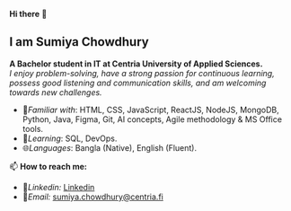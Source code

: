 **Hi there** 👋
## I am **Sumiya Chowdhury**

**A Bachelor student in IT at Centria University of Applied Sciences.**  
*I enjoy problem-solving, have a strong passion for continuous learning, possess good listening and communication skills, and am welcoming towards new challenges.*  

- 🚀*Familiar with*: HTML, CSS, JavaScript, ReactJS, NodeJS, MongoDB, Python, Java, Figma, Git, AI concepts, Agile methodology & MS Office tools. 
- 🌱*Learning*: SQL, DevOps.
- 🌐*Languages*: Bangla (Native), English (Fluent).  
 
📫 **How to reach me:** 
- 🔗<i>Linkedin:</i> [Linkedin](https://www.linkedin.com/in/sumiya-chowdhury-01aa73248/)
- 📧<i>Email:</i> [sumiya.chowdhury@centria.fi](sumiya.chowdhury@centria.fi)
